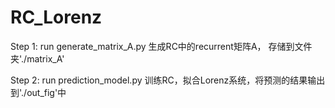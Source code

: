 # RC_Lorenz

Step 1: run generate_matrix_A.py 生成RC中的recurrent矩阵A， 存储到文件夹'./matrix_A'

Step 2: run prediction_model.py 训练RC，拟合Lorenz系统，将预测的结果输出到'./out_fig'中
